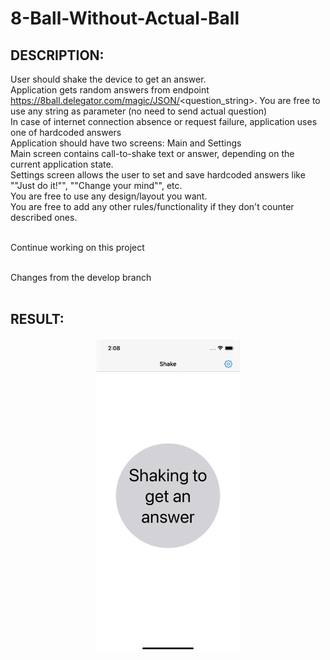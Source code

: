 # 8-Ball-Without-Actual-Ball

## DESCRIPTION:
User should shake the device to get an answer.<br />
Application gets random answers from endpoint https://8ball.delegator.com/magic/JSON/<question_string>. You are free to use any string as parameter (no need to send actual question) <br />
In case of internet connection absence or request failure, application uses one of hardcoded answers<br />
Application should have two screens: Main and Settings<br />
Main screen contains call-to-shake text or answer, depending on the current application state.<br />
Settings screen allows the user to set and save hardcoded answers  like ""Just do it!"", ""Change your mind"", etc.<br />
You are free to use any design/layout you want.<br />
You are free to add any other rules/functionality if they don't counter described ones.<br /><br />

Continue working on this project<br /><br />

Changes from the develop branch<br /><br />

## RESULT:

<img src="https://raw.githubusercontent.com/VladPionerDevel/8-Ball-Without-Actual-Ball/main/8BallWithoutActualBall/screenshots/fileName.gif" height="500" style="display: block;margin: 20px auto;">

